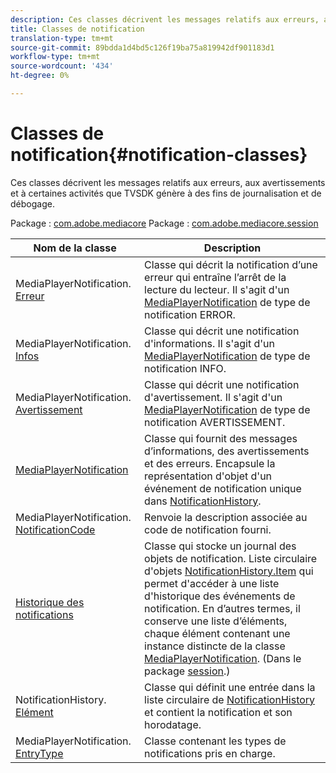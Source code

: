 ```yaml
---
description: Ces classes décrivent les messages relatifs aux erreurs, aux avertissements et à certaines activités que TVSDK génère à des fins de journalisation et de débogage.
title: Classes de notification
translation-type: tm+mt
source-git-commit: 89bdda1d4bd5c126f19ba75a819942df901183d1
workflow-type: tm+mt
source-wordcount: '434'
ht-degree: 0%

---
```



# Classes de notification{#notification-classes}

Ces classes décrivent les messages relatifs aux erreurs, aux avertissements et à certaines activités que TVSDK génère à des fins de journalisation et de débogage.

Package : [com.adobe.mediacore](https://help.adobe.com/en_US/primetime/api/psdk/javadoc_1.4/com/adobe/mediacore/package-summary.html) Package : [com.adobe.mediacore.session](https://help.adobe.com/en_US/primetime/api/psdk/javadoc_1.4/com/adobe/mediacore/session/package-summary.html)

| Nom de la classe | Description |
|---|---|
| MediaPlayerNotification. [Erreur](https://help.adobe.com/en_US/primetime/api/psdk/javadoc_1.4/com/adobe/mediacore/MediaPlayerNotification.Error.html) | Classe qui décrit la notification d’une erreur qui entraîne l’arrêt de la lecture du lecteur. Il s&#39;agit d&#39;un [MediaPlayerNotification](https://help.adobe.com/en_US/primetime/api/psdk/javadoc_1.4/com/adobe/mediacore/MediaPlayerNotification.html) de type de notification ERROR. |
| MediaPlayerNotification. [Infos](https://help.adobe.com/en_US/primetime/api/psdk/javadoc_1.4/com/adobe/mediacore/MediaPlayerNotification.Info.html) | Classe qui décrit une notification d&#39;informations. Il s&#39;agit d&#39;un [MediaPlayerNotification](https://help.adobe.com/en_US/primetime/api/psdk/javadoc_1.4/com/adobe/mediacore/MediaPlayerNotification.html) de type de notification INFO. |
| MediaPlayerNotification. [Avertissement](https://help.adobe.com/en_US/primetime/api/psdk/javadoc_1.4/com/adobe/mediacore/MediaPlayerNotification.Warning.html) | Classe qui décrit une notification d&#39;avertissement. Il s&#39;agit d&#39;un [MediaPlayerNotification](https://help.adobe.com/en_US/primetime/api/psdk/javadoc_1.4/com/adobe/mediacore/MediaPlayerNotification.html) de type de notification AVERTISSEMENT. |
| [MediaPlayerNotification](https://help.adobe.com/en_US/primetime/api/psdk/javadoc_1.4/com/adobe/mediacore/MediaPlayerNotification.html) | Classe qui fournit des messages d’informations, des avertissements et des erreurs. Encapsule la représentation d&#39;objet d&#39;un événement de notification unique dans [NotificationHistory](https://help.adobe.com/en_US/primetime/api/psdk/javadoc_1.4/com/adobe/mediacore/session/NotificationHistory.html). |
| MediaPlayerNotification. [NotificationCode](https://help.adobe.com/en_US/primetime/api/psdk/javadoc_1.4/com/adobe/mediacore/MediaPlayerNotification.NotificationCode.html) | Renvoie la description associée au code de notification fourni. |
| [Historique des notifications](https://help.adobe.com/en_US/primetime/api/psdk/javadoc_1.4/com/adobe/mediacore/session/NotificationHistory.html) | Classe qui stocke un journal des objets de notification. Liste circulaire d&#39;objets [NotificationHistory.Item](https://help.adobe.com/en_US/primetime/api/psdk/javadoc_1.4/com/adobe/mediacore/session/NotificationHistory.Item.html) qui permet d&#39;accéder à une liste d&#39;historique des événements de notification. En d’autres termes, il conserve une liste d’éléments, chaque élément contenant une instance distincte de la classe [MediaPlayerNotification](https://help.adobe.com/en_US/primetime/api/psdk/javadoc_1.4/com/adobe/mediacore/MediaPlayerNotification.html). (Dans le package [session](https://help.adobe.com/en_US/primetime/api/psdk/javadoc_1.4/com/adobe/mediacore/session/package-summary.html).) |
| NotificationHistory. [Elément](https://help.adobe.com/en_US/primetime/api/psdk/javadoc_1.4/com/adobe/mediacore/session/NotificationHistory.Item.html) | Classe qui définit une entrée dans la liste circulaire de [NotificationHistory](https://help.adobe.com/en_US/primetime/api/psdk/javadoc_1.4/com/adobe/mediacore/session/NotificationHistory.html) et contient la notification et son horodatage. |
| MediaPlayerNotification. [EntryType](https://help.adobe.com/en_US/primetime/api/psdk/javadoc_1.4/com/adobe/mediacore/MediaPlayerNotification.EntryType.html) | Classe contenant les types de notifications pris en charge. |